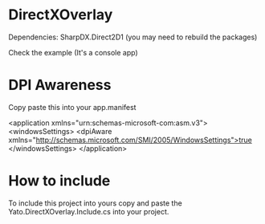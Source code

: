 # DirectXOverlay

Dependencies:
SharpDX.Direct2D1 (you may need to rebuild the packages)

Check the example (It's a console app)

# DPI Awareness

Copy paste this into your app.manifest

\<application xmlns="urn:schemas-microsoft-com:asm.v3">
    \<windowsSettings>
      \<dpiAware xmlns="http://schemas.microsoft.com/SMI/2005/WindowsSettings">true</dpiAware>
	\</windowsSettings>
\</application>

# How to include

To include this project into yours copy and paste the Yato.DirectXOverlay.Include.cs into your project.